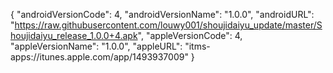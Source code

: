 {
"androidVersionCode": 4,
"androidVersionName": "1.0.0",
"androidURL": "https://raw.githubusercontent.com/louwy001/shoujidaiyu_update/master/Shoujidaiyu_release_1.0.0+4.apk",
"appleVersionCode": 4,
"appleVersionName": "1.0.0",
"appleURL": "itms-apps://itunes.apple.com/app/1493937009"
}